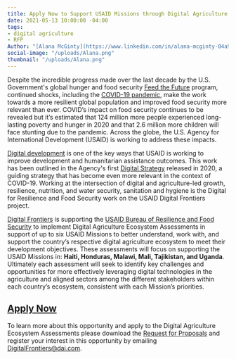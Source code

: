 ```yaml
---
title: Apply Now to Support USAID Missions through Digital Agriculture Ecosystem Assessments
date: 2021-05-13 10:00:00 -04:00
tags:
- digital agriculture
- RFP
Author: "[Alana McGinty](https://www.linkedin.com/in/alana-mcginty-04a91657/)"
social-image: "/uploads/Alana.png"
thumbnail: "/uploads/Alana.png"
---
```


Despite the incredible progress made over the last decade by the U.S. Government's global hunger and food security [Feed the Future](https://www.feedthefuture.gov/) program, continued shocks, including the [COVID-19 pandemic](https://www.usaid.gov/who-we-are/organization/bureaus/bureau-resilience-and-food-security/responding-to-covid-19-impact-on-resilience-and-food-security), make the work towards a more resilient global population and improved food security more relevant than ever. COVID’s impact on food security continues to be revealed but it’s estimated that 124 million more people experienced long-lasting poverty and hunger in 2020 and that 2.6 million more children will face stunting due to the pandemic. Across the globe, the U.S. Agency for International Development (USAID) is working to address these impacts.

<!--more-->

[Digital development](https://www.usaid.gov/usaid-digital-strategy) is one of the key ways that USAID is working to improve development and humanitarian assistance outcomes. This work has been outlined in the Agency's first [Digital Strategy](https://www.usaid.gov/sites/default/files/documents/15396/USAID_Digital_Strategy.pdf) released in 2020, a guiding strategy that has become even more relevant in the context of COVID-19. Working at the intersection of digital and agriculture-led growth, resilience, nutrition, and water security, sanitation and hygiene is the Digital for Resilience and Food Security work on the USAID Digital Frontiers project.

[Digital Frontiers](https://www.dai.com/our-work/projects/worldwide-digital-frontiers-df) is supporting the [USAID Bureau of Resilience and Food Security](https://www.usaid.gov/who-we-are/organization/bureaus/bureau-resilience-and-food-security) to implement Digital Agriculture Ecosystem Assessments in support of up to six USAID Missions to better understand, work with, and support the country’s respective digital agriculture ecosystem to meet their development objectives. These assessments will focus on supporting the USAID Missions in: **Haiti, Honduras, Malawi, Mali, Tajikistan, and Uganda**. Ultimately each assessment will seek to identify key challenges and opportunities for more effectively leveraging digital technologies in the agriculture and aligned sectors among the different stakeholders within each country’s ecosystem, consistent with each Mission’s priorities.

## [ Apply Now](https://drive.google.com/file/d/1Ceu7bX0vnWzTZQhERdn1lMxM93PTJ4Re/view?usp=sharing)

To learn more about this opportunity and apply to the Digital Agriculture Ecosystem Assessments please download the [Request for Proposals](https://drive.google.com/file/d/1Ceu7bX0vnWzTZQhERdn1lMxM93PTJ4Re/view?usp=sharing) and register your interest in this opportunity by emailing DigitalFrontiers@dai.com.